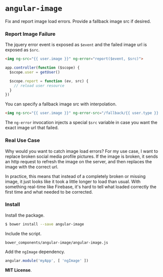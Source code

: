 # `angular-image`

Fix and report image load errors. Provide a fallback image src if desired.

### Report Image Failure

The jquery error event is exposed as `$event` and the failed image url is exposed as `$src`.

```html
<img ng-src="{{ user.image }}" ng-error="report($event, $src)">
```

```javascript
app.controller(function ($scope) {
  $scope.user = getUser()

  $scope.report = function (ev, src) {
    // reload user resource
  }
})
```

You can specify a fallback image src with interpolation.

```html
<img ng-src="{{ user.image }}" ng-error-src="/fallback/{{ user.type }}.png">
```

The `ng-error` invocation injects a special `$src` variable in case you want the exact image url that failed.

### Real Use Case

Why would you want to catch image load errors? For my use case, I want to replace broken social media profile pictures. If the image is broken, it sends an http request to refresh the image on the server, and then replaces the image with the correct url. 

In practice, this means that instead of a completely broken or missing image, it just looks like it took a little longer to load than usual. With something real-time like Firebase, it's hard to tell what loaded correctly the first time and what needed to be corrected. 

### Install

Install the package.

```sh
$ bower install --save angular-image
```

Include the script.

```
bower_components/angular-image/angular-image.js
```

Add the `ngImage` dependency.

```javascript
angular.module('myApp', [ 'ngImage' ])
```

**MIT License**. 
